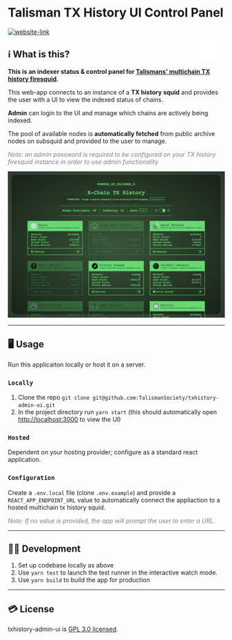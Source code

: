 # Talisman TX History UI Control Panel

<img src="public/shaka.svg?v4" alt="Talisman" width="15%" align="right"/>

[![website-link](https://img.shields.io/website?label=txhistory-admin-ui.netlify.app&style=flat-square&up_message=online&url=https%3A%2F%2Ftxhistory-admin-ui.netlify.app)](https://txhistory-admin-ui.netlify.app)

## ℹ️ What is this?

**This is an indexer status & control panel for [Talismans' multichain TX history firesquid](https://github.com/TalismanSociety/txhistory-squid).** 

This web-app connects to an instance of a **TX history squid** and provides the user with a UI to view the indexed status of chains. 

**Admin** can login to the UI and manage which chains are actively being indexed.

The pool of available nodes is **automatically fetched** from public archive nodes on subsquid and provided to the user to manage.

*<span style="color: grey">Note: an admin password is required to be configured on your TX history firesquid instance in order to use admin functionality*</span>

<img src="public/example-ui.png" alt="TX history UI"/>

---
## 🖥️ Usage
Run this applicaiton locally or host it on a server.

### `Locally`
1. Clone the repo `git clone git@github.com:TalismanSociety/txhistory-admin-ui.git`
2. In the project directory run `yarn start` (this should automatically open [http://localhost:3000](http://localhost:3000) to view the UI)

### `Hosted`
Dependent on your hosting provider; configure as a standard react application.

### `Configuration`
Create a `.env.local` file (clone `.env.example`) and provide a `REACT_APP_ENDPOINT_URL` value to automatically connect the appliaction to a hosted multichain tx history squid.

<span style="color: grey">*Note: If no value is provided, the app will prompt the user to enter a URL.*</span>

---
## 👨‍💻 Development
1. Set up codebase locally as above
2. Use `yarn test` to launch the test runner in the interactive watch mode.
3. Use `yarn build` to build the app for production

---
## 💳 License

txhistory-admin-ui is [GPL 3.0 licensed](LICENSE).
